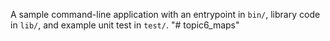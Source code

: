 A sample command-line application with an entrypoint in `bin/`, library code
in `lib/`, and example unit test in `test/`.
"# topic6_maps" 
